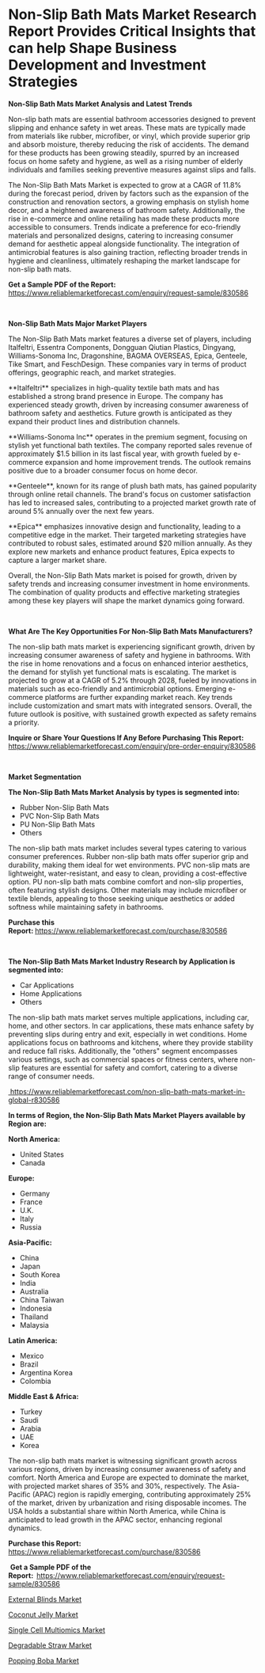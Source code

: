 <p><h1>Non-Slip Bath Mats Market Research Report Provides Critical Insights that can help Shape Business Development and Investment Strategies</h1></p><p><strong>Non-Slip Bath Mats Market Analysis and Latest Trends</strong></p>
<p><p>Non-slip bath mats are essential bathroom accessories designed to prevent slipping and enhance safety in wet areas. These mats are typically made from materials like rubber, microfiber, or vinyl, which provide superior grip and absorb moisture, thereby reducing the risk of accidents. The demand for these products has been growing steadily, spurred by an increased focus on home safety and hygiene, as well as a rising number of elderly individuals and families seeking preventive measures against slips and falls.</p><p>The Non-Slip Bath Mats Market is expected to grow at a CAGR of 11.8% during the forecast period, driven by factors such as the expansion of the construction and renovation sectors, a growing emphasis on stylish home decor, and a heightened awareness of bathroom safety. Additionally, the rise in e-commerce and online retailing has made these products more accessible to consumers. Trends indicate a preference for eco-friendly materials and personalized designs, catering to increasing consumer demand for aesthetic appeal alongside functionality. The integration of antimicrobial features is also gaining traction, reflecting broader trends in hygiene and cleanliness, ultimately reshaping the market landscape for non-slip bath mats.</p></p>
<p><strong>Get a Sample PDF of the Report:&nbsp;</strong> <a href="https://www.reliablemarketforecast.com/enquiry/request-sample/830586?utm_campaign=1110&utm_medium=2&utm_source=Github&utm_content=ia&utm_term=18122024&utm_id=non-slip-bath-mats">https://www.reliablemarketforecast.com/enquiry/request-sample/830586</a></p>
<p>&nbsp;</p>
<p><strong>Non-Slip Bath Mats Major Market Players</strong></p>
<p><p>The Non-Slip Bath Mats market features a diverse set of players, including Italfeltri, Essentra Components, Dongguan Qiutian Plastics, Dingyang, Williams-Sonoma Inc, Dragonshine, BAGMA OVERSEAS, Epica, Genteele, Tike Smart, and FeschDesign. These companies vary in terms of product offerings, geographic reach, and market strategies.</p><p>**Italfeltri** specializes in high-quality textile bath mats and has established a strong brand presence in Europe. The company has experienced steady growth, driven by increasing consumer awareness of bathroom safety and aesthetics. Future growth is anticipated as they expand their product lines and distribution channels.</p><p>**Williams-Sonoma Inc** operates in the premium segment, focusing on stylish yet functional bath textiles. The company reported sales revenue of approximately $1.5 billion in its last fiscal year, with growth fueled by e-commerce expansion and home improvement trends. The outlook remains positive due to a broader consumer focus on home decor.</p><p>**Genteele**, known for its range of plush bath mats, has gained popularity through online retail channels. The brand's focus on customer satisfaction has led to increased sales, contributing to a projected market growth rate of around 5% annually over the next few years.</p><p>**Epica** emphasizes innovative design and functionality, leading to a competitive edge in the market. Their targeted marketing strategies have contributed to robust sales, estimated around $20 million annually. As they explore new markets and enhance product features, Epica expects to capture a larger market share.</p><p>Overall, the Non-Slip Bath Mats market is poised for growth, driven by safety trends and increasing consumer investment in home environments. The combination of quality products and effective marketing strategies among these key players will shape the market dynamics going forward.</p></p>
<p>&nbsp;</p>
<p><strong>What Are The Key Opportunities For Non-Slip Bath Mats Manufacturers?</strong></p>
<p><p>The non-slip bath mats market is experiencing significant growth, driven by increasing consumer awareness of safety and hygiene in bathrooms. With the rise in home renovations and a focus on enhanced interior aesthetics, the demand for stylish yet functional mats is escalating. The market is projected to grow at a CAGR of 5.2% through 2028, fueled by innovations in materials such as eco-friendly and antimicrobial options. Emerging e-commerce platforms are further expanding market reach. Key trends include customization and smart mats with integrated sensors. Overall, the future outlook is positive, with sustained growth expected as safety remains a priority.</p></p>
<p><strong>Inquire or Share Your Questions If Any Before Purchasing This Report:</strong> <a href="https://www.reliablemarketforecast.com/enquiry/pre-order-enquiry/830586?utm_campaign=1110&utm_medium=2&utm_source=Github&utm_content=ia&utm_term=18122024&utm_id=non-slip-bath-mats">https://www.reliablemarketforecast.com/enquiry/pre-order-enquiry/830586</a></p>
<p>&nbsp;</p>
<p><strong>Market Segmentation</strong></p>
<p><strong>The Non-Slip Bath Mats Market Analysis by types is segmented into:</strong></p>
<p><ul><li>Rubber Non-Slip Bath Mats</li><li>PVC Non-Slip Bath Mats</li><li>PU Non-Slip Bath Mats</li><li>Others</li></ul></p>
<p><p>The non-slip bath mats market includes several types catering to various consumer preferences. Rubber non-slip bath mats offer superior grip and durability, making them ideal for wet environments. PVC non-slip mats are lightweight, water-resistant, and easy to clean, providing a cost-effective option. PU non-slip bath mats combine comfort and non-slip properties, often featuring stylish designs. Other materials may include microfiber or textile blends, appealing to those seeking unique aesthetics or added softness while maintaining safety in bathrooms.</p></p>
<p><strong>Purchase this Report:&nbsp;</strong><a href="https://www.reliablemarketforecast.com/purchase/830586?utm_campaign=1110&utm_medium=2&utm_source=Github&utm_content=ia&utm_term=18122024&utm_id=non-slip-bath-mats">https://www.reliablemarketforecast.com/purchase/830586</a></p>
<p>&nbsp;</p>
<p><strong>The Non-Slip Bath Mats Market Industry Research by Application is segmented into:</strong></p>
<p><ul><li>Car Applications</li><li>Home Applications</li><li>Others</li></ul></p>
<p><p>The non-slip bath mats market serves multiple applications, including car, home, and other sectors. In car applications, these mats enhance safety by preventing slips during entry and exit, especially in wet conditions. Home applications focus on bathrooms and kitchens, where they provide stability and reduce fall risks. Additionally, the "others" segment encompasses various settings, such as commercial spaces or fitness centers, where non-slip features are essential for safety and comfort, catering to a diverse range of consumer needs.</p></p>
<p><a href="https://www.reliablemarketforecast.com/non-slip-bath-mats-market-in-global-r830586?utm_campaign=1110&utm_medium=2&utm_source=Github&utm_content=ia&utm_term=18122024&utm_id=non-slip-bath-mats">&nbsp;https://www.reliablemarketforecast.com/non-slip-bath-mats-market-in-global-r830586</a></p>
<p><strong>In terms of Region, the Non-Slip Bath Mats Market Players available by Region are:</strong></p>
<p>
    <p> <strong> North America: </strong>
        <ul>
            <li>United States</li>
            <li>Canada</li>
        </ul>
        </p> 
    <p> <strong> Europe: </strong>
        <ul>
            <li>Germany</li>
            <li>France</li>
            <li>U.K.</li>
            <li>Italy</li>
            <li>Russia</li>
        </ul>
        </p> 
    <p> <strong> Asia-Pacific: </strong>
        <ul>
            <li>China</li>
            <li>Japan</li>
            <li>South Korea</li>
            <li>India</li>
            <li>Australia</li>
            <li>China Taiwan</li>
            <li>Indonesia</li>
            <li>Thailand</li>
            <li>Malaysia</li>
        </ul>
        </p> 
    <p> <strong> Latin America: </strong>
        <ul>
            <li>Mexico</li>
            <li>Brazil</li>
            <li>Argentina Korea</li>
            <li>Colombia</li>
        </ul>
        </p> 
    <p> <strong> Middle East & Africa: </strong>
        <ul>
            <li>Turkey</li>
            <li>Saudi</li>
            <li>Arabia</li>
            <li>UAE</li>
            <li>Korea</li>
        </ul>
    </p>
    </p>
<p><p>The non-slip bath mats market is witnessing significant growth across various regions, driven by increasing consumer awareness of safety and comfort. North America and Europe are expected to dominate the market, with projected market shares of 35% and 30%, respectively. The Asia-Pacific (APAC) region is rapidly emerging, contributing approximately 25% of the market, driven by urbanization and rising disposable incomes. The USA holds a substantial share within North America, while China is anticipated to lead growth in the APAC sector, enhancing regional dynamics.</p></p>
<p><strong>Purchase this Report: </strong><a href="https://www.reliablemarketforecast.com/purchase/830586?utm_campaign=1110&utm_medium=2&utm_source=Github&utm_content=ia&utm_term=18122024&utm_id=non-slip-bath-mats">https://www.reliablemarketforecast.com/purchase/830586</a></p>
<p>&nbsp;<strong>Get a Sample PDF of the Report:&nbsp;&nbsp;</strong><a href="https://www.reliablemarketforecast.com/enquiry/request-sample/830586?utm_campaign=1110&utm_medium=2&utm_source=Github&utm_content=ia&utm_term=18122024&utm_id=non-slip-bath-mats">https://www.reliablemarketforecast.com/enquiry/request-sample/830586</a></p>
<p><strong></strong></p>
<p><p><a href="https://www.linkedin.com/pulse/external-blinds-market-from-20242031-in-depth-quantitative-ycbge?utm_campaign=1110&utm_medium=2&utm_source=Github&utm_content=ia&utm_term=18122024&utm_id=non-slip-bath-mats">External Blinds Market</a></p><p><a href="https://www.linkedin.com/pulse/insightful-coconut-jelly-market-size-expected-cagr-67-during-59gwc?utm_campaign=1110&utm_medium=2&utm_source=Github&utm_content=ia&utm_term=18122024&utm_id=non-slip-bath-mats">Coconut Jelly Market</a></p><p><a href="https://www.linkedin.com/pulse/single-cell-multiomics-market-research-sales-establishments-cy3jf?utm_campaign=1110&utm_medium=2&utm_source=Github&utm_content=ia&utm_term=18122024&utm_id=non-slip-bath-mats">Single Cell Multiomics Market</a></p><p><a href="https://www.linkedin.com/pulse/insights-degradable-straw-market-players-size-geographical-xwfye?utm_campaign=1110&utm_medium=2&utm_source=Github&utm_content=ia&utm_term=18122024&utm_id=non-slip-bath-mats">Degradable Straw Market</a></p><p><a href="https://www.linkedin.com/pulse/future-trends-popping-boba-market-2024-2031-size-key-players-0xrwc?utm_campaign=1110&utm_medium=2&utm_source=Github&utm_content=ia&utm_term=18122024&utm_id=non-slip-bath-mats">Popping Boba Market</a></p></p>